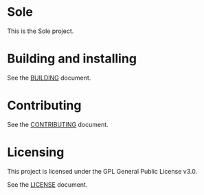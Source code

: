 # Sole

This is the Sole project.

# Building and installing

See the [BUILDING](BUILDING.md) document.

# Contributing

See the [CONTRIBUTING](CONTRIBUTING.md) document.

# Licensing

This project is licensed under the GPL General Public License v3.0.

See the [LICENSE](LICENSE) document.

<!--
Please go to https://choosealicense.com/licenses/ and choose a license that
fits your needs. The recommended license for a project of this type is the
GNU AGPLv3.
-->
